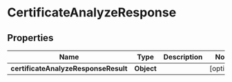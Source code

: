# CertificateAnalyzeResponse

## Properties
Name | Type | Description | Notes
------------ | ------------- | ------------- | -------------
**certificateAnalyzeResponseResult** | **Object** |  |  [optional]
